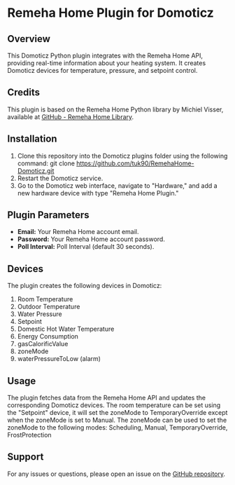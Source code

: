 # Remeha Home Plugin for Domoticz

## Overview
This Domoticz Python plugin integrates with the Remeha Home API, providing real-time information about your heating system. It creates Domoticz devices for temperature, pressure, and setpoint control.

## Credits
This plugin is based on the Remeha Home Python library by Michiel Visser, available at [GitHub - Remeha Home Library](https://github.com/msvisser/remeha_home).

## Installation
1. Clone this repository into the Domoticz plugins folder using the following command: git clone https://github.com/tuk90/RemehaHome-Domoticz.git
2. Restart the Domoticz service.
3. Go to the Domoticz web interface, navigate to "Hardware," and add a new hardware device with type "Remeha Home Plugin."

## Plugin Parameters
- **Email:** Your Remeha Home account email.
- **Password:** Your Remeha Home account password.
- **Poll Interval:** Poll Interval (default 30 seconds).

## Devices
The plugin creates the following devices in Domoticz:
1. Room Temperature
2. Outdoor Temperature
3. Water Pressure
4. Setpoint
5. Domestic Hot Water Temperature
6. Energy Consumption
7. gasCalorificValue
8. zoneMode
9. waterPressureToLow (alarm)

## Usage
The plugin fetches data from the Remeha Home API and updates the corresponding Domoticz devices. The room temperature can be set using the "Setpoint" device, it will set the zoneMode to TemporaryOverride except when the zoneMode is set to Manual. The zoneMode can be used to set the zoneMode to the following modes: Scheduling, Manual, TemporaryOverride, FrostProtection

## Support
For any issues or questions, please open an issue on the [GitHub repository](https://github.com/tuk90/RemehaHome-Domoticz).
